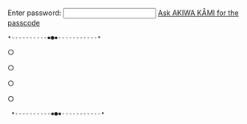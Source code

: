 



Enter password: <input id='password' type='text'  />
<a href="http://https://virtual-k4mi-club.github.io/01010101.01010111.01010101/" onclick="javascript:return validatePass()">Ask AKIWA KÅMI for the passcode</a>
<script>
function validatePass(){
    if(document.getElementById('password').value == '10044'){
        return true;
    }else{
        alert('passcode not recognized.');
        return false;
    }
}
</script>






    •----------▪︎●▪︎-----------•
      
○

○

○

○
      
     •----------▪︎●▪︎-----------•









